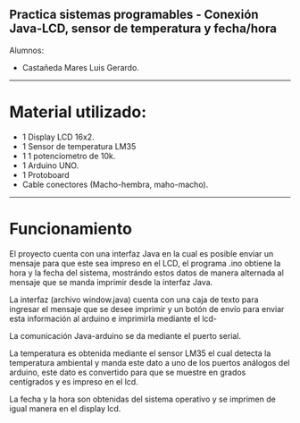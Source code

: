 ## Practica sistemas programables - Conexión Java-LCD, sensor de temperatura y fecha/hora

Alumnos:
- Castañeda Mares Luis Gerardo.
_________________________________________________________________________________

# Material utilizado:
- 1 Display LCD 16x2.
- 1 Sensor de temperatura LM35
- 1 1 potenciometro de 10k.
- 1 Arduino UNO.
- 1 Protoboard
- Cable conectores (Macho-hembra, maho-macho).

__________________________________________________________________________________

# Funcionamiento

El proyecto cuenta con una interfaz Java en la cual es posible enviar un mensaje para que este sea impreso en el LCD, el programa .ino obtiene la hora y la fecha del sistema, mostrándo estos datos de manera alternada al mensaje que se manda imprimir desde la interfaz Java.

La interfaz (archivo window.java) cuenta con una caja de texto para ingresar el mensaje que se desee imprimir y un botón de envío para enviar esta información al arduino e imprimirla mediante el lcd-

La comunicación Java-arduino se da mediante el puerto serial.

La temperatura es obtenida mediante el sensor LM35 el cual detecta la temperatura ambiental y manda este dato a uno de los puertos análogos del arduino, este dato es convertido para que se muestre en grados centígrados y es impreso en el lcd.

La fecha y la hora son obtenidas del sistema operativo y se imprimen de igual manera en el display lcd.
